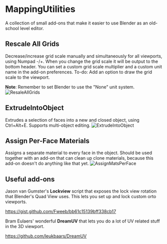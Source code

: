 # MappingUtilities
A collection of small add-ons that make it easier to use Blender as an old-school level editor.
## Rescale All Grids
Decrease/increase grid scale manually and simultaneously for all viewports, using Numpad -/+. 
When you change the grid scale it will be output to the bottom header. 
You can set a custom grid scale multiplier and a custom unit name in the add-on preferences.
To-do: Add an option to draw the grid scale to the viewport.

**Note**: Remember to set Blender to use the "None" unit system.
![ResaleAllGrids](https://user-images.githubusercontent.com/36510916/188155972-9758adb4-74b8-4b39-82b8-eb69b945a56e.gif)

## ExtrudeIntoObject
Extrudes a selection of faces into a new and closed object, using Ctrl+Alt+E. Supports multi-object editing.
![ExtrudeIntoObject](https://user-images.githubusercontent.com/36510916/188155936-a62b03a4-df7c-428a-9a6e-cb45be1d9d4c.gif)

## Assign Per-Face Materials
Assigns a separate material to every face in the object. 
Should be used together with an add-on that can clean up clone materials, because this add-on doesn't do anything like that yet.
![AssignMatsPerFace](https://user-images.githubusercontent.com/36510916/188155558-6b2807c5-305a-4475-8f04-9b1340eb5be7.gif)

## Useful add-ons
Jason van Gumster's **Lockview** script that exposes the lock view rotation that Blender's Quad View uses. 
This lets you set up and lock custom orto viewports.

https://gist.github.com/Fweeb/bb61c15139bff338cb17
  
  
Bram Eulaers' wonderful **DreamUV** that lets you do a lot of UV related stuff in the 3D viewport.

https://github.com/leukbaars/DreamUV
